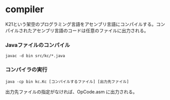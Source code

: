 # compiler
K21という架空のプログラミング言語をアセンブリ言語にコンパイルする。コンパイルされたアセンブリ言語のコードは任意のファイルに出力される。

### Javaファイルのコンパイル
```
javac -d bin src/kc/*.java
```

### コンパイラの実行
```
java -cp bin kc.Kc [コンパイルするファイル] [出力先ファイル]
```
出力先ファイルの指定がなければ、OpCode.asm に出力される。
